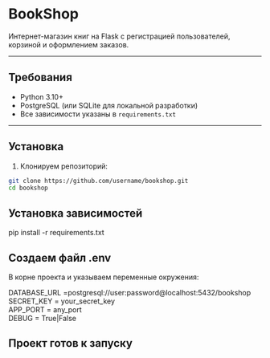 # BookShop

Интернет-магазин книг на Flask с регистрацией пользователей, корзиной и оформлением заказов.

---

## Требования

- Python 3.10+
- PostgreSQL (или SQLite для локальной разработки)
- Все зависимости указаны в `requirements.txt`

---

## Установка

1. Клонируем репозиторий:

```bash
git clone https://github.com/username/bookshop.git
cd bookshop
```

## Установка зависимостей

pip install -r requirements.txt

## Создаем файл .env
В корне проекта и указываем переменные окружения:

DATABASE_URL =postgresql://user:password@localhost:5432/bookshop  
SECRET_KEY = your_secret_key  
APP_PORT = any_port  
DEBUG = True|False  

## **Проект готов к запуску**
